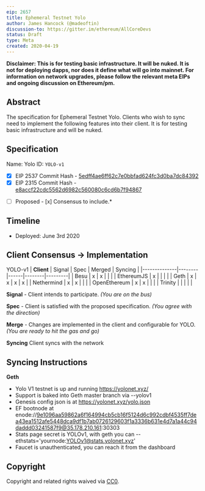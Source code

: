 ```yaml
---
eip: 2657
title: Ephemeral Testnet Yolo
author: James Hancock (@madeoftin)
discussion-to: https://gitter.im/ethereum/AllCoreDevs
status: Draft
type: Meta
created: 2020-04-19
---
```


**Disclaimer: This is for testing basic infrastructure. It will be nuked. It is not for deploying dapps, nor does it define what will go into mainnet. For information on network upgrades, please follow the relevant meta EIPs and ongoing discussion on Ethereum/pm.**

## Abstract

The specification for Ephemeral Testnet Yolo. Clients who wish to sync need to implement the following features into their client. It is for testing basic infrastructure and will be nuked.

## Specification 

Name: Yolo
ID: `YOLO-v1`

  - [x] EIP 2537 Commit Hash - [5edff4ae6ff62c7e0bbfad624fc3d0ba7dc84392](https://github.com/ethereum/EIPs/commit/5edff4ae6ff62c7e0bbfad624fc3d0ba7dc84392)
  - [x] EIP 2315 Commit Hash - [e8accf22cdc5562d6982c560080c6cd6b7f94867](https://github.com/ethereum/EIPs/commit/e8accf22cdc5562d6982c560080c6cd6b7f94867)

*[ ] Proposed - [x] Consensus to include.*
## Timeline

 - Deployed: June 3rd 2020
 
## Client Consensus -> Implementation 

YOLO-v1
| **Client**   | Signal | Spec | Merged | Syncing |
|--------------|--------|------|--------|---------|
| Besu         | x      | x    |        |         |
| EthereumJS   | x      |      |        |         |
| Geth         | x      | x    | x      | x       |
| Nethermind   | x      | x    |        |         |
| OpenEthereum | x      | x    |        |         |
| Trinity      |        |      |        |         |

**Signal** -
Client intends to participate. *(You are on the bus)*

**Spec** -
Client is satisfied with the proposed specification. *(You agree with the direction)*

**Merge** -
Changes are implemented in the client and configurable for YOLO. *(You are ready to hit the gas and go)*

**Syncing**
Client syncs with the network


## Syncing Instructions

**Geth**
- Yolo V1 testnet is up and running https://yolonet.xyz/
- Support is baked into Geth master branch via --yolov1
- Genesis config json is at https://yolonet.xyz/yolo.json
- EF bootnode at enode://9e1096aa59862a6f164994cb5cb16f5124d6c992cdbf4535ff7dea43ea1512afe5448dca9df1b7ab0726129603f1a3336b631e4d7a1a44c94daddd03241587f9@35.178.210.161:30303
- Stats page secret is YOLOv1, with geth you can --ethstats='yournode:YOLOv1@stats.yolonet.xyz'
- Faucet is unauthenticated, you can reach it from the dashboard

## Copyright
Copyright and related rights waived via [CC0](https://creativecommons.org/publicdomain/zero/1.0/).
